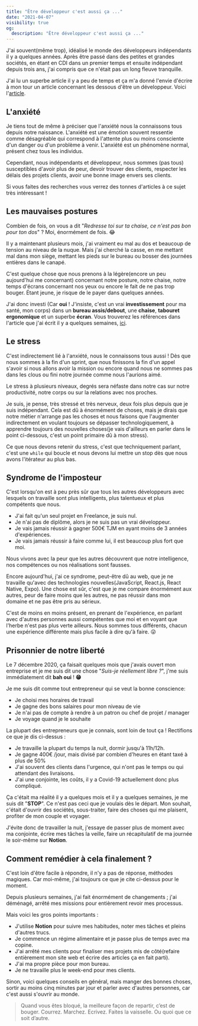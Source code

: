 ```yaml
---
title: "Être développeur c'est aussi ça ..."
date: "2021-04-07"
visibility: true
og:
  description: "Être développeur c'est aussi ça ..."
---
```


J'ai souvent(même trop), idéalisé le monde des développeurs indépendants il y a quelques années. Après être passé dans des petites et grandes sociétés, en étant en CDI dans un premier temps et ensuite indépendant depuis trois ans, j'ai compris que ce n'était pas un long fleuve tranquille.

J'ai lu un superbe article il y a peu de temps et ça m'a donné l'envie d'écrire à mon tour un article concernant les dessous d'être un développeur. Voici l'[article](https://blog.derniercri.io/jai-arrete-de-men-faire-en-meme-temps-que-la-pizza/).

## L'anxiété

Je tiens tout de même à préciser que l'anxiété nous la connaissons tous depuis notre naissance. L'anxiété est une émotion souvent ressentie comme désagréable qui correspond à l'attente plus ou moins consciente d'un danger ou d'un problème à venir. L'anxiété est un phénomène normal, présent chez tous les individus.

Cependant, nous indépendants et développeur, nous sommes (pas tous) susceptibles d'avoir plus de peur, devoir trouver des clients, respecter les délais des projets clients, avoir une bonne image envers ses clients.

Si vous faites des recherches vous verrez des tonnes d'articles à ce sujet très intéressant !

## Les mauvaises postures

Combien de fois, on vous a dit "_Redresse toi sur ta chaise, ce n'est pas bon pour ton dos_" ? Moi, énormément de fois. 😂

Il y a maintenant plusieurs mois, j'ai vraiment eu mal au dos et beaucoup de tension au niveau de la nuque. Mais j'ai cherché la casse, en me mettant mal dans mon siège, mettant les pieds sur le bureau ou bosser des journées entières dans le canapé.

C'est quelque chose que nous prenons à la légère(encore un peu aujourd'hui me concernant) concernant notre posture, notre chaise, notre temps d'écrans concernant nos yeux ou encore le fait de ne pas trop bouger. Étant jeune, je risque de le payer dans quelques années.

J'ai donc investi (Car **oui** ! J'insiste, c'est un vrai **investissement** pour ma santé, mon corps) dans un **bureau assis/debout**, une **chaise**, **tabouret ergonomique** et un superbe **écran**. Vous trouverez les références dans l'article que j'ai écrit il y a quelques semaines, [ici](https://brandonsueur.fr/writing/jai-demenage-mon-nouvel-environnement-de-travail).

## Le stress

C'est indirectement lié à l'anxiété, nous le connaissons tous aussi ! Dès que nous sommes à la fin d'un sprint, que nous finissons la fin d'un appel s'avoir si nous allons avoir la mission ou encore quand nous ne sommes pas dans les clous ou fini notre journée comme nous l'aurions aimé.

Le stress à plusieurs niveaux, degrés sera néfaste dans notre cas sur notre productivité, notre corps ou sur la relations avec nos proches.

Je suis, je pense, très stressé et très nerveux, deux fois plus depuis que je suis indépendant. Cela est dû à énormément de choses, mais je dirais que notre métier n'arrange pas les choses et nous faisons que l'augmenter indirectement en voulant toujours se dépasser technologiquement, à apprendre toujours des nouvelles choses(je vais d'ailleurs en parler dans le point ci-dessous, c'est un point primaire dû à mon stress).

Ce que nous devons retenir du stress, c'est que techniquement parlant, c'est une `while` qui boucle et nous devons lui mettre un stop dès que nous avons l'itérateur au plus bas.

## Syndrome de l'imposteur

C'est lorsqu'on est à peu près sûr que tous les autres développeurs avec lesquels on travaille sont plus intelligents, plus talentueux et plus compétents que nous.

- J'ai fait qu'un seul projet en Freelance, je suis nul.
- Je n'ai pas de diplôme, alors je ne suis pas un vrai développeur.
- Je vais jamais réussir à gagner 500€ TJM en ayant moins de 3 années d'expériences.
- Je vais jamais réussir à faire comme lui, il est beaucoup plus fort que moi.

Nous vivons avec la peur que les autres découvrent que notre intelligence, nos compétences ou nos réalisations sont fausses.

Encore aujourd'hui, j'ai ce syndrome, peut-être dû au web, que je ne travaille qu'avec des technologies nouvelles(JavaScript, React.js, React Native, Expo). Une chose est sûr, c'est que je me compare énormément aux autres, peur de faire moins que les autres, ne pas réussir dans mon domaine et ne pas être pris au sérieux.

C'est de moins en moins présent, en prenant de l'expérience, en parlant avec d'autres personnes aussi compétentes que moi et en voyant que l'herbe n'est pas plus verte ailleurs. Nous sommes tous différents, chacun une expérience différente mais plus facile à dire qu'à faire. 😜

## Prisonnier de notre liberté

Le 7 décembre 2020, ça faisait quelques mois que j'avais ouvert mon entreprise et je me suis dit une chose "_Suis-je réellement libre ?_", j'me suis immédiatement dit **bah oui** ! **😁**

Je me suis dit comme tout entrepreneur qui se veut la bonne conscience:

- Je choisi mes horaires de travail
- Je gagne des bons salaires pour mon niveau de vie
- Je n'ai pas de compte à rendre à un patron ou chef de projet / manager
- Je voyage quand je le souhaite

La plupart des entrepreneurs que je connais, sont loin de tout ça ! Rectifions ce que je dis ci-dessus :

- Je travaille la plupart du temps la nuit, dormir jusqu'à 11h/12h.
- Je gagne 400€ /jour, mais divisé par combien d'heures en étant taxé à plus de 50%
- J'ai souvent des clients dans l'urgence, qui n'ont pas le temps ou qui attendant des livraisons.
- J'ai une conjointe, les coûts, il y a Covid-19 actuellement donc plus compliqué.

Ça c'était ma réalité il y a quelques mois et il y a quelques semaines, je me suis dit "**STOP**". Ce n'est pas ceci que je voulais dès le départ. Mon souhait, c'était d'ouvrir des sociétés, sous-traiter, faire des choses qui me plaisent, profiter de mon couple et voyager.

J'évite donc de travailler la nuit, j'essaye de passer plus de moment avec ma conjointe, écrire mes tâches la veille, faire un récapitulatif de ma journée le soir-même sur **Notion**.

## Comment remédier à cela finalement ?

C'est loin d'être facile à répondre, il n'y a pas de réponse, méthodes magiques. Car moi-même, j'ai toujours ce que je cite ci-dessus pour le moment.

Depuis plusieurs semaines, j'ai fait énormément de changements ; j'ai déménagé, arrêté mes missions pour entièrement revoir mes processus.

Mais voici les gros points importants :

- J'utilise **Notion** pour suivre mes habitudes, noter mes tâches et pleins d'autres trucs.
- Je commence un régime alimentaire et je passe plus de temps avec ma copine.
- J'ai arrêté mes clients pour finaliser mes projets mis de côté(refaire entièrement mon site web et écrire des articles ça en fait parti).
- J'ai ma propre pièce pour mon bureau.
- Je ne travaille plus le week-end pour mes clients.

Sinon, voici quelques conseils en général, mais manger des bonnes choses, sortir au moins cinq minutes par jour et parler avec d'autres personnes, car c'est aussi s'ouvrir au monde.

> Quand vous êtes bloqué, la meilleure façon de repartir, c’est de bouger. Courrez. Marchez. Ecrivez. Faites la vaisselle. Ou quoi que ce soit d’autre.
